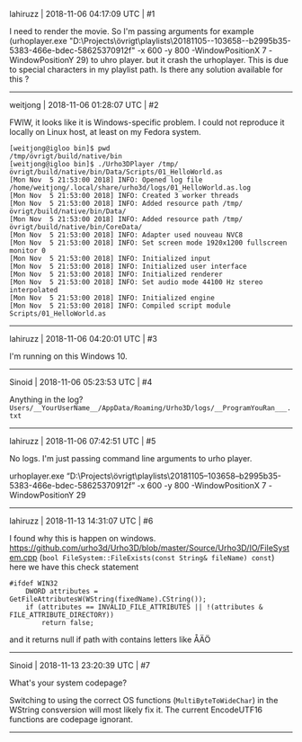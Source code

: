 lahiruzz | 2018-11-06 04:17:09 UTC | #1

 I need to render the movie. So I'm passing arguments for example (urhoplayer.exe \"D:\\Projects\\övrigt\\playlists\\20181105--103658--b2995b35-5383-466e-bdec-58625370912f\" -x 600 -y 800 -WindowPositionX 7 -WindowPositionY 29) to uhro player. but it crash the urhoplayer. This is due to special characters in my playlist path. Is there any solution available for this ?

-------------------------

weitjong | 2018-11-06 01:28:07 UTC | #2

FWIW, it looks like it is Windows-specific problem. I could not reproduce it locally on Linux host, at least on my Fedora system.

```
[weitjong@igloo bin]$ pwd
/tmp/övrigt/build/native/bin
[weitjong@igloo bin]$ ./Urho3DPlayer /tmp/övrigt/build/native/bin/Data/Scripts/01_HelloWorld.as
[Mon Nov  5 21:53:00 2018] INFO: Opened log file /home/weitjong/.local/share/urho3d/logs/01_HelloWorld.as.log
[Mon Nov  5 21:53:00 2018] INFO: Created 3 worker threads
[Mon Nov  5 21:53:00 2018] INFO: Added resource path /tmp/övrigt/build/native/bin/Data/
[Mon Nov  5 21:53:00 2018] INFO: Added resource path /tmp/övrigt/build/native/bin/CoreData/
[Mon Nov  5 21:53:00 2018] INFO: Adapter used nouveau NVC8
[Mon Nov  5 21:53:00 2018] INFO: Set screen mode 1920x1200 fullscreen monitor 0
[Mon Nov  5 21:53:00 2018] INFO: Initialized input
[Mon Nov  5 21:53:00 2018] INFO: Initialized user interface
[Mon Nov  5 21:53:00 2018] INFO: Initialized renderer
[Mon Nov  5 21:53:00 2018] INFO: Set audio mode 44100 Hz stereo interpolated
[Mon Nov  5 21:53:00 2018] INFO: Initialized engine
[Mon Nov  5 21:53:00 2018] INFO: Compiled script module Scripts/01_HelloWorld.as
```

-------------------------

lahiruzz | 2018-11-06 04:20:01 UTC | #3

I'm running on this Windows 10.

-------------------------

Sinoid | 2018-11-06 05:23:53 UTC | #4

Anything in the log? `Users/__YourUserName__/AppData/Roaming/Urho3D/logs/__ProgramYouRan___.txt`

-------------------------

lahiruzz | 2018-11-06 07:42:51 UTC | #5

No logs. I'm just passing command line arguments to urho player.

urhoplayer.exe “D:\Projects\övrigt\playlists\20181105–103658–b2995b35-5383-466e-bdec-58625370912f” -x 600 -y 800 -WindowPositionX 7 -WindowPositionY 29

-------------------------

lahiruzz | 2018-11-13 14:31:07 UTC | #6

I found why this is happen on windows.
https://github.com/urho3d/Urho3D/blob/master/Source/Urho3D/IO/FileSystem.cpp (`bool FileSystem::FileExists(const String& fileName) const`) 
here we have this check statement 
```
#ifdef WIN32
    DWORD attributes = GetFileAttributesW(WString(fixedName).CString());
    if (attributes == INVALID_FILE_ATTRIBUTES || !(attributes & FILE_ATTRIBUTE_DIRECTORY))
        return false;
```
 and it returns null if path with contains letters like ÅÄÖ

-------------------------

Sinoid | 2018-11-13 23:20:39 UTC | #7

What's your system codepage?

Switching to using the correct OS functions (`MultiByteToWideChar`) in the WString consversion will most likely fix it. The current EncodeUTF16 functions are codepage ignorant.

-------------------------

